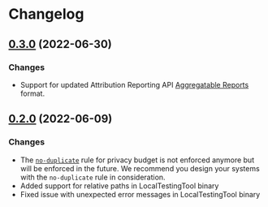 # Changelog

## [0.3.0](https://github.com/google/trusted-execution-aggregation-service/compare/v0.2.0...v0.3.0) (2022-06-30)

### Changes

* Support for updated Attribution Reporting API [Aggregatable Reports](https://github.com/WICG/conversion-measurement-api/blob/main/AGGREGATION_SERVICE_TEE.md#aggregatable-reports) format.

## [0.2.0](https://github.com/google/trusted-execution-aggregation-service/compare/v0.1.2...v0.2.0) (2022-06-09)

### Changes

* The [`no-duplicate`](https://github.com/WICG/attribution-reporting-api/blob/main/AGGREGATION_SERVICE_TEE.md#no-duplicates-rule) rule for privacy budget is not enforced anymore but will be enforced in the future. We recommend you design your systems with the `no-duplicate` rule in consideration.
* Added support for relative paths in LocalTestingTool binary
* Fixed issue with unexpected error messages in LocalTestingTool binary
